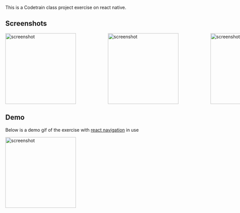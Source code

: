 This is a Codetrain class project exercise on react native.

## Screenshots
<div style="display: flex; align-items: center; gap: 100px">
	<img src="https://github.com/pyplacca/ct-rn-project-exercise/blob/master/screenshots/1.jpg" alt="screenshot" width="220px" height="auto">
	<img src="https://github.com/pyplacca/ct-rn-project-exercise/blob/master/screenshots/2.jpg" alt="screenshot" width="220px" height="auto">
	<img src="https://github.com/pyplacca/ct-rn-project-exercise/blob/master/screenshots/3.jpg" alt="screenshot" width="220px" height="auto">
</div>

## Demo
Below is a demo gif of the exercise with [react navigation](reactnavigation.org) in use

<img src="https://github.com/pyplacca/ct-rn-project-exercise/blob/master/screenshots/demo.gif" alt="screenshot" width="220px" height="auto">
